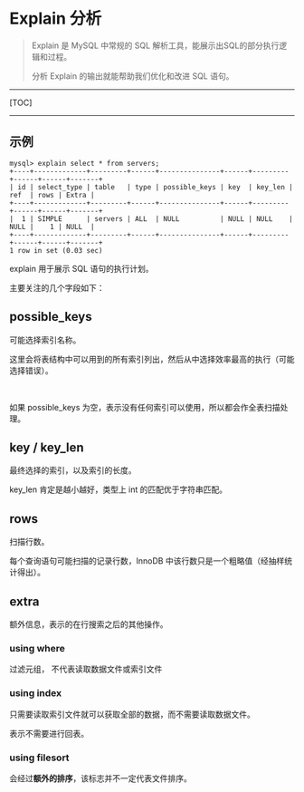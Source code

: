 # Explain 分析



> Explain 是 MySQL 中常规的 SQL 解析工具，能展示出SQL的部分执行逻辑和过程。
>
> 分析 Explain 的输出就能帮助我们优化和改进 SQL 语句。

---

[TOC]

---



## 示例

```mysql
mysql> explain select * from servers;
+----+-------------+---------+------+---------------+------+---------+------+------+-------+
| id | select_type | table   | type | possible_keys | key  | key_len | ref  | rows | Extra |
+----+-------------+---------+------+---------------+------+---------+------+------+-------+
|  1 | SIMPLE      | servers | ALL  | NULL          | NULL | NULL    | NULL |    1 | NULL  |
+----+-------------+---------+------+---------------+------+---------+------+------+-------+
1 row in set (0.03 sec)
```



explain 用于展示 SQL 语句的执行计划。

主要关注的几个字段如下：



## possible_keys

可能选择索引名称。

这里会将表结构中可以用到的所有索引列出，然后从中选择效率最高的执行（可能选择错误）。

<br>

如果 possible_keys 为空，表示没有任何索引可以使用，所以都会作全表扫描处理。



## key / key_len

最终选择的索引，以及索引的长度。

key_len 肯定是越小越好，类型上 int 的匹配优于字符串匹配。



## rows 

扫描行数。

每个查询语句可能扫描的记录行数，InnoDB 中该行数只是一个粗略值（经抽样统计得出）。



## extra

额外信息，表示的在行搜索之后的其他操作。

### using where

过滤元组， 不代表读取数据文件或索引文件

### using index

只需要读取索引文件就可以获取全部的数据，而不需要读取数据文件。

表示不需要进行回表。	

### using filesort

会经过**额外的排序**，该标志并不一定代表文件排序。